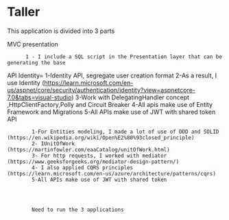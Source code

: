 # Taller

This application is divided into 3 parts

MVC presentation

          1 - I include a SQL script in the Presentation layer that can be generating the base

API Identity=
            1-Identity API, segregate user creation format
            2-As a result, I use Identity (https://learn.microsoft.com/en-us/aspnet/core/security/authentication/identity?view=aspnetcore-7.0&tabs=visual-studio)
            3-Work with DelegatingHandler concept ,HttpClientFactory,Polly and Circuit Breaker
            4-All apis make use of Entity Framework and Migrations
            5-All APIs make use of JWT with shared token
API

            1-For Entities modeling, I made a lot of use of DDD and SOLID (https://en.wikipedia.org/wiki/Open%E2%80%93closed_principle)
            2- IUnitOfWork (https://martinfowler.com/eaaCatalog/unitOfWork.html)
            3- For http requests, I worked with mediator (https://www.geeksforgeeks.org/mediator-design-pattern/)
            4- I also applied CQRS principles (https://learn.microsoft.com/en-us/azure/architecture/patterns/cqrs)
            5-All APIs make use of JWT with shared token




            Need to run the 3 applications
